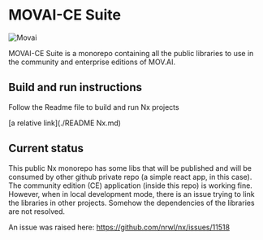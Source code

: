 # MOVAI-CE Suite

![Movai](https://www.mov.ai/wp-content/uploads/2021/06/MOV.AI-logo-3.png)

MOVAI-CE Suite is a monorepo containing all the public libraries to use in the community and enterprise editions of MOV.AI.

## Build and run instructions

Follow the Readme file to build and run Nx projects

[a relative link](./README Nx.md)

## Current status

This public Nx monorepo has some libs that will be published and will be consumed by other github private repo (a simple react app, in this case).
The community edition (CE) application (inside this repo) is working fine.
However, when in local development mode, there is an issue trying to link the libraries in other projects. Somehow the dependencies of the libraries are not resolved.

An issue was raised here: https://github.com/nrwl/nx/issues/11518
